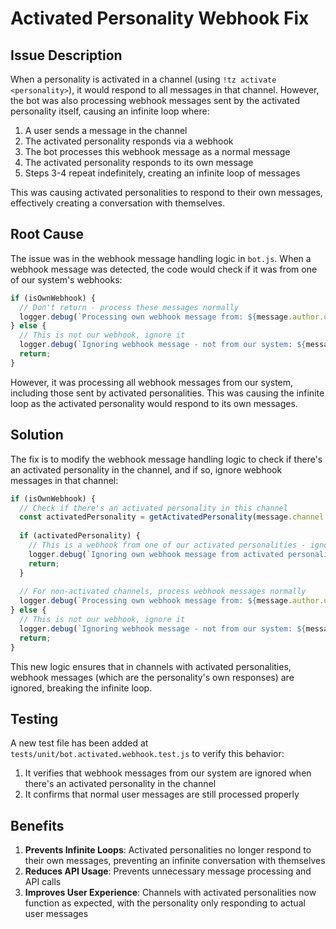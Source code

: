 # Activated Personality Webhook Fix

## Issue Description

When a personality is activated in a channel (using `!tz activate <personality>`), it would respond to all messages in that channel. However, the bot was also processing webhook messages sent by the activated personality itself, causing an infinite loop where:

1. A user sends a message in the channel
2. The activated personality responds via a webhook
3. The bot processes this webhook message as a normal message
4. The activated personality responds to its own message
5. Steps 3-4 repeat indefinitely, creating an infinite loop of messages

This was causing activated personalities to respond to their own messages, effectively creating a conversation with themselves.

## Root Cause

The issue was in the webhook message handling logic in `bot.js`. When a webhook message was detected, the code would check if it was from one of our system's webhooks:

```javascript
if (isOwnWebhook) {
  // Don't return - process these messages normally
  logger.debug(`Processing own webhook message from: ${message.author.username}`);
} else {
  // This is not our webhook, ignore it
  logger.debug(`Ignoring webhook message - not from our system: ${message.webhookId}`);
  return;
}
```

However, it was processing all webhook messages from our system, including those sent by activated personalities. This was causing the infinite loop as the activated personality would respond to its own messages.

## Solution

The fix is to modify the webhook message handling logic to check if there's an activated personality in the channel, and if so, ignore webhook messages in that channel:

```javascript
if (isOwnWebhook) {
  // Check if there's an activated personality in this channel
  const activatedPersonality = getActivatedPersonality(message.channel.id);
  
  if (activatedPersonality) {
    // This is a webhook from one of our activated personalities - ignore it to prevent infinite loops
    logger.debug(`Ignoring own webhook message from activated personality: ${message.author.username} in channel ${message.channel.id}`);
    return;
  }
  
  // For non-activated channels, process webhook messages normally
  logger.debug(`Processing own webhook message from: ${message.author.username}`);
} else {
  // This is not our webhook, ignore it
  logger.debug(`Ignoring webhook message - not from our system: ${message.webhookId}`);
  return;
}
```

This new logic ensures that in channels with activated personalities, webhook messages (which are the personality's own responses) are ignored, breaking the infinite loop.

## Testing

A new test file has been added at `tests/unit/bot.activated.webhook.test.js` to verify this behavior:

1. It verifies that webhook messages from our system are ignored when there's an activated personality in the channel
2. It confirms that normal user messages are still processed properly

## Benefits

1. **Prevents Infinite Loops**: Activated personalities no longer respond to their own messages, preventing an infinite conversation with themselves
2. **Reduces API Usage**: Prevents unnecessary message processing and API calls
3. **Improves User Experience**: Channels with activated personalities now function as expected, with the personality only responding to actual user messages